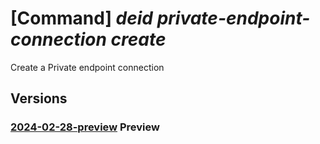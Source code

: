 # [Command] _deid private-endpoint-connection create_

Create a Private endpoint connection

## Versions

### [2024-02-28-preview](/Resources/mgmt-plane/L3N1YnNjcmlwdGlvbnMve30vcmVzb3VyY2Vncm91cHMve30vcHJvdmlkZXJzL21pY3Jvc29mdC5oZWFsdGhkYXRhYWlzZXJ2aWNlcy9kZWlkc2VydmljZXMve30vcHJpdmF0ZWVuZHBvaW50Y29ubmVjdGlvbnMve30=/2024-02-28-preview.xml) **Preview**

<!-- mgmt-plane /subscriptions/{}/resourcegroups/{}/providers/microsoft.healthdataaiservices/deidservices/{}/privateendpointconnections/{} 2024-02-28-preview -->
